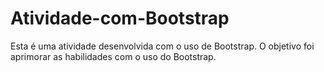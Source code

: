 # Atividade-com-Bootstrap
Esta é uma atividade desenvolvida com o uso de Bootstrap. O objetivo foi aprimorar as habilidades com o uso do Bootstrap.
